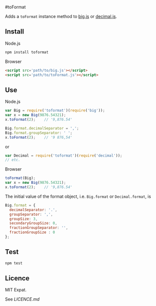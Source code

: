 #toFormat

Adds a `toFormat` instance method to [big.js](https://github.com/MikeMcl/big.js/) or [decimal.js](https://github.com/MikeMcl/decimal.js/).

## Install

Node.js

```bash
npm install toformat
```

Browser

```html
<script src='path/to/big.js'></script>
<script src='path/to/toFormat.js'></script>
```

## Use

Node.js

```js
var Big = require('toformat')(require('big'));
var x = new Big(9876.54321);
x.toFormat(2);    // '9,876.54'

Big.format.decimalSeparator = ',';
Big.format.groupSeparator: ' ';
x.toFormat(2);    // '9 876,54'
```

or

```js
var Decimal = require('toformat')(require('decimal'));
// etc.
```    

Browser

```js
toFormat(Big);
var x = new Big(9876.54321);
x.toFormat(2);    // '9,876.54'
```    

The initial value of the format object, i.e. `Big.format` or `Decimal.format`, is

```js
Big.format = {
  decimalSeparator: '.',
  groupSeparator: ',',
  groupSize: 3,
  secondaryGroupSize: 0,
  fractionGroupSeparator: '',
  fractionGroupSize : 0
};
```

## Test

```bash
npm test
```
  
## Licence

MIT Expat.

See *LICENCE.md*
